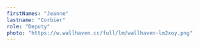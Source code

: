 ```yaml
---
firstNames: "Jeanne"
lastname: "Corbier"
role: "Deputy"
photo: "https://w.wallhaven.cc/full/lm/wallhaven-lm2xoy.png"
---
```

